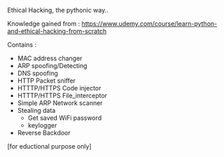 Ethical Hacking, the pythonic way.. 

Knowledge gained from : https://www.udemy.com/course/learn-python-and-ethical-hacking-from-scratch

Contains :
* MAC address changer
* ARP spoofing/Detecting
* DNS spoofing
* HTTP Packet sniffer
* HTTTP/HTTPS Code injector
* HTTTP/HTTPS File_interceptor
* Simple ARP Network scanner
* Stealing data
    * Get saved WiFi password
    * keylogger  
* Reverse Backdoor 

[for eductional purpose only]